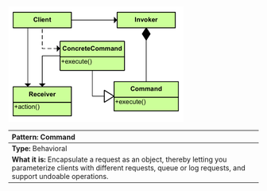 ![diagram_command.png](diagram_command.png)

|**Pattern:** Command|
|:---|
|**Type:** Behavioral|
|**What it is:** Encapsulate a request as an object, thereby letting you parameterize clients with different requests, queue or log requests, and support undoable operations.|